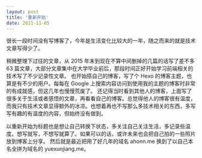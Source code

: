 ```yaml
---
layout: post
title: '重新开始'
date: 2021-11-05
---
```


很长一段时间没有写博客了，今年是生活变化比较大的一年，随之而来的就是技术文章写得少了。

稍微整理下过往的文章，从 2015 年末到现在不算中间删掉的几篇的话写了差不多 63 篇文章，大部分文章集中在大学毕业前后，那段时间正好开始学习前端相关的技术写了不少记录性文章。
也开始搭自己的博客，写了个 Hexo 的博客主题，也算是有不少的用户。每每在 Google 上搜索内容访问到使用我的主题的博客时非常的有成就感，但这几年也慢慢荒废了。
还记得当时看到其他人的博客，上面写了很多关于生活或者感悟的文章，再看看自己的博客。总觉得他人的博客很有温度，而我只有技术文章显得额外的冰凉。也想着再也不写那么多技术相关的东西，多写写有趣的有温度的内容，但始终没有做到。

以重新开始为标题也是想让自己转换下状态，多关注自己关注生活，多记录些温度。想写就写，不想写就算了。如果可以的话，或许未来也会把自己拍的一些照片放到博客上分享。
然后就是最近把用了好几年的域名 ahonn.me 换到了以自己本名全拼为域名的 yuexunjiang.me。
